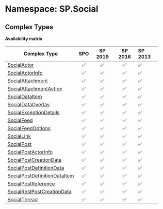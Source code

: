 # Namespace: SP.Social

## Complex Types

**Availability matrix**

Complex Type | SPO | SP 2019 | SP 2016 | SP 2013
----------|:---:|:-------:|:-------:|:-------
[SocialActor](./ComplexTypes/SocialActor.md) | ✅ | ✅ | ✅ | ✅
[SocialActorInfo](./ComplexTypes/SocialActorInfo.md) | ✅ | ✅ | ✅ | ✅
[SocialAttachment](./ComplexTypes/SocialAttachment.md) | ✅ | ✅ | ✅ | ✅
[SocialAttachmentAction](./ComplexTypes/SocialAttachmentAction.md) | ✅ | ✅ | ✅ | ✅
[SocialDataItem](./ComplexTypes/SocialDataItem.md) | ✅ | ✅ | ✅ | ✅
[SocialDataOverlay](./ComplexTypes/SocialDataOverlay.md) | ✅ | ✅ | ✅ | ✅
[SocialExceptionDetails](./ComplexTypes/SocialExceptionDetails.md) | ✅ | ✅ | ✅ | ✅
[SocialFeed](./ComplexTypes/SocialFeed.md) | ✅ | ✅ | ✅ | ✅
[SocialFeedOptions](./ComplexTypes/SocialFeedOptions.md) | ✅ | ✅ | ✅ | ✅
[SocialLink](./ComplexTypes/SocialLink.md) | ✅ | ✅ | ✅ | ✅
[SocialPost](./ComplexTypes/SocialPost.md) | ✅ | ✅ | ✅ | ✅
[SocialPostActorInfo](./ComplexTypes/SocialPostActorInfo.md) | ✅ | ✅ | ✅ | ✅
[SocialPostCreationData](./ComplexTypes/SocialPostCreationData.md) | ✅ | ✅ | ✅ | ✅
[SocialPostDefinitionData](./ComplexTypes/SocialPostDefinitionData.md) | ✅ | ✅ | ✅ | ✅
[SocialPostDefinitionDataItem](./ComplexTypes/SocialPostDefinitionDataItem.md) | ✅ | ✅ | ✅ | ✅
[SocialPostReference](./ComplexTypes/SocialPostReference.md) | ✅ | ✅ | ✅ | ✅
[SocialRestPostCreationData](./ComplexTypes/SocialRestPostCreationData.md) | ✅ | ✅ | ✅ | ✅
[SocialThread](./ComplexTypes/SocialThread.md) | ✅ | ✅ | ✅ | ✅
